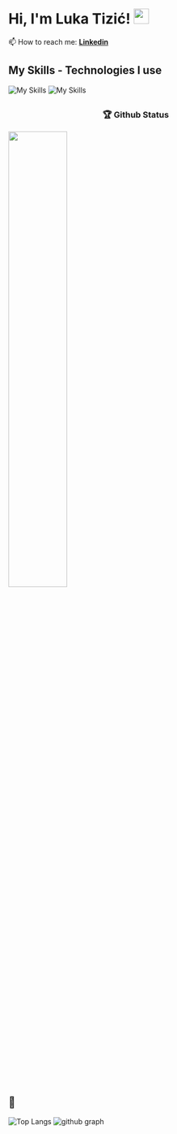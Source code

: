 # Hi, I'm Luka Tizić! <img src="https://raw.githubusercontent.com/MartinHeinz/MartinHeinz/master/wave.gif" width="30px" height="30px">



📫 How to reach me: **[Linkedin](https://www.linkedin.com/in/luka-tizi%C4%87-529a1b240/)**


## My Skills - Technologies I use
![My Skills](https://skillicons.dev/icons?i=js,ts,react,next,redux,tailwind,materialui,nodejs,expressjs,mongodb,jest,git,github,vercel,netlify)
![My Skills](https://skillicons.dev/icons?i=html,css,sass,heroku,mysql,vscode,bash,redis,figma,)

## <h3 align='center'>🏆 Github Status </h3> 
<img  src="https://github-readme-streak-stats.herokuapp.com/?user=lukatizic&theme=tokyonight" width="48%" align="center" >

## 🌟
![Top Langs](https://github-readme-stats.vercel.app/api/top-langs?username=lukatizic&show_icons=true&locale=en&layout=compact&theme=tokyonight)
![github graph](https://github-readme-activity-graph.vercel.app/graph?username=lukatizic&theme=react-dark)



<!--
**LukaTizic/lukatizic** is a ✨ _special_ ✨ repository because its `README.md` (this file) appears on your GitHub profile.

Here are some ideas to get you started:

- 🔭 I’m currently working on ...
- 🌱 I’m currently learning ...
- 👯 I’m looking to collaborate on ...
- 🤔 I’m looking for help with ...
- 💬 Ask me about ...
- 📫 How to reach me: ...
- 😄 Pronouns: ...
- ⚡ Fun fact: ...
-->
